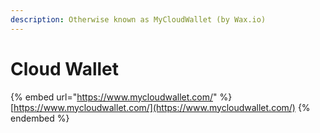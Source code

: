 ```yaml
---
description: Otherwise known as MyCloudWallet (by Wax.io)
---
```


# Cloud Wallet

{% embed url="https://www.mycloudwallet.com/" %}
[https://www.mycloudwallet.com/](https://www.mycloudwallet.com/)
{% endembed %}
